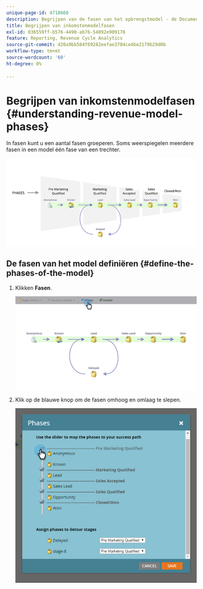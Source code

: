 ```yaml
---
unique-page-id: 4718660
description: Begrijpen van de fasen van het opbrengstmodel - de Documenten van Marketo - productdocumentatie
title: Begrijpen van inkomstenmodelfasen
exl-id: 036559ff-b576-4490-ab76-54092e909178
feature: Reporting, Revenue Cycle Analytics
source-git-commit: d20a9bb584f69282eefae3704ce4be2179b29d0b
workflow-type: tm+mt
source-wordcount: '60'
ht-degree: 0%

---
```


# Begrijpen van inkomstenmodelfasen {#understanding-revenue-model-phases}

In fasen kunt u een aantal fasen groeperen. Soms weerspiegelen meerdere fasen in een model één fase van een trechter.

![--](assets/image2015-6-12-16-3a56-3a40.png)

## De fasen van het model definiëren {#define-the-phases-of-the-model}

1. Klikken **Fasen**.

   ![](assets/image2015-6-12-16-3a2-3a28.png)

1. Klik op de blauwe knop om de fasen omhoog en omlaag te slepen.

   ![](assets/image2015-6-12-16-3a5-3a31.png)

